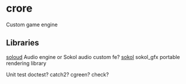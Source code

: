 # crore
Custom game engine

## Libraries

[soloud](https://github.com/jarikomppa/soloud) Audio engine or Sokol audio custom fe?
[sokol]() sokol_gfx portable rendering library

Unit test
doctest?
catch2?
cgreen?
check?
